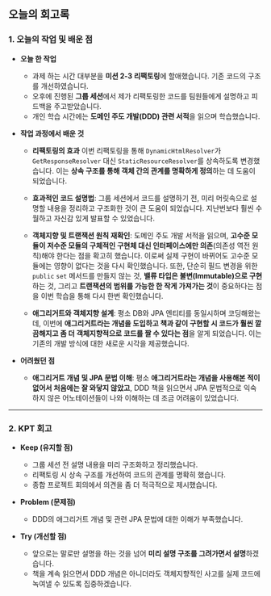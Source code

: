 ## 오늘의 회고록

### 1. 오늘의 작업 및 배운 점

* **오늘 한 작업**
    * 과제 하는 시간 대부분을 **미션 2-3 리팩토링**에 할애했습니다. 기존 코드의 구조를 개선하였습니다.
    * 오후에 진행된 **그룹 세션**에서 제가 리팩토링한 코드를 팀원들에게 설명하고 피드백을 주고받았습니다.
    * 개인 학습 시간에는 **도메인 주도 개발(DDD) 관련 서적**을 읽으며 학습했습니다.

* **작업 과정에서 배운 것**
    * **리팩토링의 효과** 이번 리팩토링을 통해 `DynamicHtmlResolver`가 `GetResponseResolver` 대신 `StaticResourceResolver`를 상속하도록 변경했습니다. 이는 **상속 구조를 통해 객체 간의 관계를 명확하게 정의**하는 데 도움이 되었습니다.
    
    * **효과적인 코드 설명법**: 그룹 세션에서 코드를 설명하기 전, 미리 머릿속으로 설명할 내용을 정리하고 구조화한 것이 큰 도움이 되었습니다. 지난번보다 훨씬 수월하고 자신감 있게 발표할 수 있었습니다.
    
    * **객체지향 및 트랜잭션 원칙 재확인**: 도메인 주도 개발 서적을 읽으며, **고수준 모듈이 저수준 모듈의 구체적인 구현체 대신 인터페이스에만 의존**(의존성 역전 원칙)해야 한다는 점을 확고히 했습니다. 이로써 실제 구현이 바뀌어도 고수준 모듈에는 영향이 없다는 것을 다시 확인했습니다. 또한, 단순히 필드 변경을 위한 `public` `set` 메서드를 만들지 않는 것, **밸류 타입은 불변(Immutable)으로 구현**하는 것, 그리고 **트랜잭션의 범위를 가능한 한 작게 가져가는 것**이 중요하다는 점을 이번 학습을 통해 다시 한번 확인했습니다.
    
    * **애그리거트와 객체지향 설계**: 평소 DB와 JPA 엔티티를 동일시하며 코딩해왔는데, 이번에 **애그리거트라는 개념을 도입하고 책과 같이 구현할 시 코드가 훨씬 깔끔해지고 좀 더 객체지향적으로 코드를 짤 수 있다는 점**을 알게 되었습니다. 이는 기존의 개발 방식에 대한 새로운 시각을 제공했습니다.

* **어려웠던 점**
    * **애그리거트 개념 및 JPA 문법 이해**: 평소 **애그리거트라는 개념을 사용해본 적이 없어서 처음에는 잘 와닿지 않았고**, DDD 책을 읽으면서 JPA 문법적으로 익숙하지 않은 어노테이션들이 나와 이해하는 데 조금 어려움이 있었습니다.

---

### 2. KPT 회고

* **Keep (유지할 점)**
    * 그룹 세션 전 설명 내용을 미리 구조화하고 정리했습니다.
    * 리팩토링 시 상속 구조를 개선하여 코드의 관계를 명확히 했습니다.
    * 종합 프로젝트 회의에서 의견을 좀 더 적극적으로 제시했습니다.

* **Problem (문제점)**
    * DDD의 애그리거트 개념 및 관련 JPA 문법에 대한 이해가 부족했습니다.

* **Try (개선할 점)**
    * 앞으로는 말로만 설명을 하는 것을 넘어 **미리 설명 구조를 그려가면서 설명**하겠습니다.
    * 책을 계속 읽으면서 DDD 개념은 아니더라도 객체지향적인 사고를 실제 코드에 녹여낼 수 있도록 집중하겠습니다.
